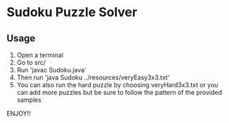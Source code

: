 # Sudoku Puzzle Solver

## Usage
1. Open a terminal
2. Go to src/
3. Run 'javac Sudoku.java'
4. Then run 'java Sudoku ../resources/veryEasy3x3.txt'
5. You can also run the hard puzzle by choosing veryHard3x3.txt or you can add more puzzles but be sure to follow the pattern of the provided samples

ENJOY!! 
